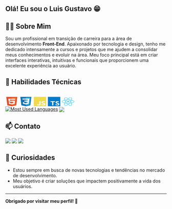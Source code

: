 ## Olá! Eu sou o Luis Gustavo 😁

## 🧑‍💻 Sobre Mim

Sou um profissional em transição de carreira para a área de desenvolvimento **Front-End**. Apaixonado por tecnologia e design, tenho me dedicado intensamente a cursos e projetos que me ajudem a consolidar meus conhecimentos e evoluir na área. Meu foco principal está em criar interfaces interativas, intuitivas e funcionais que proporcionem uma excelente experiência ao usuário.

## 🚀 Habilidades Técnicas

<div style="display: inline_block"><br>
  <img align="center" alt="Luis-HTML" height="30" width="40" src="https://raw.githubusercontent.com/devicons/devicon/master/icons/html5/html5-original.svg">
  <img align="center" alt="Luis-CSS" height="30" width="40" src="https://raw.githubusercontent.com/devicons/devicon/master/icons/css3/css3-original.svg">
  <img align="center" alt="Luis-Js" height="30" width="40" src="https://raw.githubusercontent.com/devicons/devicon/master/icons/javascript/javascript-plain.svg">
  <img align="center" alt="Luis-Ts" height="30" width="40" src="https://raw.githubusercontent.com/devicons/devicon/master/icons/typescript/typescript-plain.svg">
  <img align="center" alt="Luis-React" height="30" width="40" src="https://raw.githubusercontent.com/devicons/devicon/master/icons/react/react-original.svg">
</div>

<div>
  <a href="https://github.com/luisgustavocarvalho/convoychat">
    <img width="400" height=200 src="https://github-readme-stats.vercel.app/api/top-langs?username=LuisGustavoCarvalho&layout=compact&theme=tokyonight&langs_count=8" alt="Most Used Languages" /></a>
  <a href="https://github.com/luisgustavocarvalho/github-readme-stats">
  <img weigth=400 height=200 align="center" src="https://github-readme-stats.vercel.app/api?username=LuisGustavoCarvalho&show_icons=true&theme=tokyonight" />
</a>
</div>

## 📫 Contato

<div> 
  <a href="https://www.linkedin.com/in/luis-gustavo-de-carvalho-ferreira" target="_blank"><img src="https://img.shields.io/badge/-LinkedIn-%230077B5?style=for-the-badge&logo=linkedin&logoColor=white" target="_blank"></a>
  <a href = "mailto:lgustavo.carvalho07@gmail.com"><img src="https://img.shields.io/badge/-Gmail-%23333?style=for-the-badge&logo=gmail&logoColor=white" target="_blank"></a>
  <a href="https://www.instagram.com/luisgustavo.cf/" target="_blank"><img src="https://img.shields.io/badge/-Instagram-%23E4405F?style=for-the-badge&logo=instagram&logoColor=white" target="_blank"></a>
  
</div>

## 🌟 Curiosidades

- Estou sempre em busca de novas tecnologias e tendências no mercado de desenvolvimento.
- Meu objetivo é criar soluções que impactem positivamente a vida dos usuários.

---

**Obrigado por visitar meu perfil! 👋**

  
<!--
**luisgustavocarvalho/luisgustavocarvalho** is a ✨ _special_ ✨ repository because its `README.md` (this file) appears on your GitHub profile.

Here are some ideas to get you started:

- 🔭 I’m currently working on ...
- 🌱 I’m currently learning ...
- 👯 I’m looking to collaborate on ...
- 🤔 I’m looking for help with ...
- 💬 Ask me about ...
- 📫 How to reach me: ...
- 😄 Pronouns: ...
- ⚡ Fun fact: ...
-->
